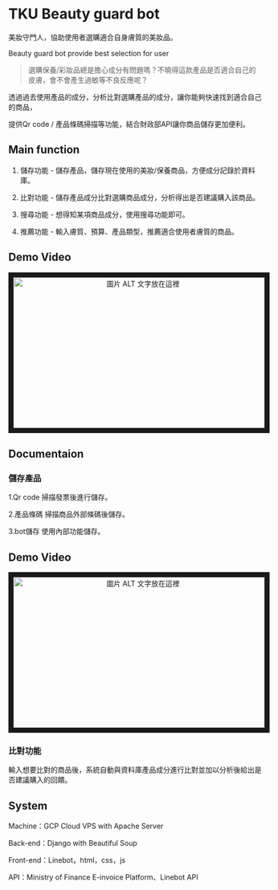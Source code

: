 # TKU Beauty guard bot

美妝守門人，協助使用者選購適合自身膚質的美妝品。

Beauty guard bot provide best selection for user

> 選購保養/彩妝品總是擔心成分有問題嗎？不曉得這款產品是否適合自己的皮膚，會不會產生過敏等不良反應呢？

透過過去使用產品的成分，分析比對選購產品的成分，讓你能夠快速找到適合自己的商品，

提供Qr code / 產品條碼掃描等功能，結合財政部API讓你商品儲存更加便利。

## Main function

1. 儲存功能 - 儲存產品，儲存現在使用的美妝/保養商品，方便成分記錄於資料庫。

2. 比對功能 - 儲存產品成分比對選購商品成分，分析得出是否建議購入該商品。
 
3. 搜尋功能 - 想得知某項商品成分，使用搜尋功能即可。
 
4. 推薦功能 - 輸入膚質、預算、產品類型，推薦適合使用者膚質的商品。

## Demo Video

<div align=center>
<a href="https://www.youtube.com/watch?v=kjDUKZ1lwKM" target="_blank"><img src="https://github.com/e40111c/LinebotProject/blob/master/static/demo.png" 
alt="圖片 ALT 文字放在這裡" width="500" height="300" border="10" /></a>
</div>

## Documentaion

### 儲存產品

1.Qr code 掃描發票後進行儲存。

2.產品條碼 掃描商品外部條碼後儲存。

3.bot儲存 使用內部功能儲存。

## Demo Video

<div align=center>
<a href="https://www.youtube.com/watch?v=7FDZ1kMjhP8" target="_blank"><img src="https://github.com/e40111c/LinebotProject/blob/master/static/demo.png" 
alt="圖片 ALT 文字放在這裡" width="500" height="300" border="10" /></a>
</div>

### 比對功能

輸入想要比對的商品後，系統自動與資料庫產品成分進行比對並加以分析後給出是否建議購入的回饋。

## System

Machine：GCP Cloud VPS with Apache Server

Back-end：Django with Beautiful Soup 

Front-end：Linebot，html，css，js

API：Ministry of Finance E-invoice Platform、Linebot API

